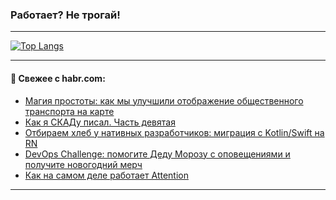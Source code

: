 ### Работает? Не трогай!

---
<!--
#### 🛠️ Technical stack:

![Java](https://img.shields.io/badge/Java-informational?logo=Oracle&style=flat&logoColor=white&color=FF4500)
![Kotlin](https://img.shields.io/badge/Kotlin-informational?logo=Kotlin&style=flat&logoColor=white&color=774D97)
![TS](https://img.shields.io/badge/TypeScript-informational?logo=typeScript&style=flat&logoColor=black&color=017acc)
![Python](https://img.shields.io/badge/Python-informational?logo=Python&style=flat&logoColor=black&color=ffdd54) <br>
![Spring](https://img.shields.io/badge/Spring-informational?logo=Spring&style=flat&logoColor=white&color=6DB33F) 
![SpringBoot](https://img.shields.io/badge/SpringBoot-informational?logo=SpringBoot&style=flat&logoColor=white&color=6DB33F)
![Nest](https://img.shields.io/badge/NestJS-informational?logo=NestJS&style=flat&logoColor=white&color=E0234E) 
![NodeJS](https://img.shields.io/badge/NodeJS-informational?logo=node.js&style=flat&logoColor=white&color=70A760)<br>
![PostgreSQL](https://img.shields.io/badge/PostgreSQL-informational?logo=PostgreSQL&style=flat&logoColor=white&color=DAA520)
![MongoDB](https://img.shields.io/badge/MongoDB-informational?logo=MongoDB&style=flat&logoColor=white&color=870000)
![Apache](https://img.shields.io/badge/Apache-informational?logo=apache&style=flat&logoColor=white&color=f74e28)

___ 
-->

<!--- #### 🛠️ : --->

[![Top Langs](https://github-readme-stats-82jvfl3w3-advtsettinggmailcoms-projects.vercel.app/api/top-langs/?username=zloylis&langs_count=10&hide_title=true&title_color=e6edf3&size_weight=0.5&count_weight=0.5&layout=compact&hide_progress=true&hide_border=true&theme=dracula)](https://github.com/zloylis)

<!---


####  :octocat:&nbsp;&nbsp; Статистика:

![GitHub stats](https://github-readme-stats-u2qms2cxw-advtsettinggmailcoms-projects.vercel.app/api?username=zloylis&show_icons=true&hide_border=true&theme=dracula&title_color=e6edf3&include_all_commits=true&count_private=true&hide_rank=false&hide_title=true&rank_icon=github)
-->
---

#### 💬 Свежее с habr.com:

<!-- BLOG-POST-LIST:START -->
- [Магия простоты: как мы улучшили отображение общественного транспорта на карте](https://habr.com/ru/companies/2gis/articles/864800/?utm_source=habrahabr&utm_medium=rss&utm_campaign=864800)
- [Как я СКАДу писал. Часть девятая](https://habr.com/ru/articles/865992/?utm_source=habrahabr&utm_medium=rss&utm_campaign=865992)
- [Отбираем хлеб у нативных разработчиков: миграция с Kotlin/Swift на RN](https://habr.com/ru/articles/865962/?utm_source=habrahabr&utm_medium=rss&utm_campaign=865962)
- [DevOps Challenge: помогите Деду Морозу с оповещениями и получите новогодний мерч](https://habr.com/ru/companies/kts/articles/865150/?utm_source=habrahabr&utm_medium=rss&utm_campaign=865150)
- [Как на самом деле работает Attention](https://habr.com/ru/companies/oleg-bunin/articles/865856/?utm_source=habrahabr&utm_medium=rss&utm_campaign=865856)
<!-- BLOG-POST-LIST:END -->

---
